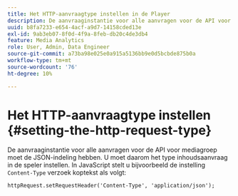 ```yaml
---
title: Het HTTP-aanvraagtype instellen in de Player
description: De aanvraaginstantie voor alle aanvragen voor de API voor streaming media Collection moet de JSON-indeling hebben. Leer hoe u het type inhoudsaanvraag instelt in uw speler.
uuid: b8fa7233-e654-4acf-a9d7-14158cded13e
exl-id: 9ab3eb07-8f0d-4f9a-8feb-db20c4de3db4
feature: Media Analytics
role: User, Admin, Data Engineer
source-git-commit: a73ba98e025e0a915a5136bb9e0d5bcbde875b0a
workflow-type: tm+mt
source-wordcount: '76'
ht-degree: 10%

---
```


# Het HTTP-aanvraagtype instellen {#setting-the-http-request-type}

De aanvraaginstantie voor alle aanvragen voor de API voor mediagroep moet de JSON-indeling hebben. U moet daarom het type inhoudsaanvraag in de speler instellen. In JavaScript stelt u bijvoorbeeld de instelling `Content-Type` verzoek koptekst als volgt:

```
httpRequest.setRequestHeader('Content-Type', 'application/json'); 
```
